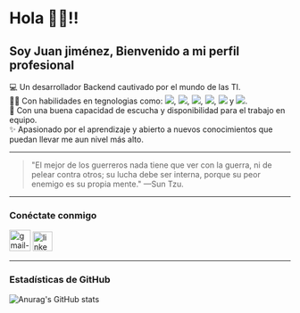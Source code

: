 # Hola 👋🏻!! 
## Soy Juan jiménez, Bienvenido a mi perfil profesional   
💻 Un desarrollador Backend cautivado por el mundo de las TI.  
👩‍💻 Con habilidades en tegnologias como: ![](https://img.shields.io/badge/Java-red), ![](https://img.shields.io/badge/Git-black), ![](https://img.shields.io/badge/GitHub-black), ![](https://img.shields.io/badge/MySQL-blue), ![](https://img.shields.io/badge/Mongo_DB-green) y ![](https://img.shields.io/badge/API_REST-blue).  
🤝 Con una buena capacidad de escucha y disponibilidad para el trabajo en equipo.  
✨ Apasionado por el aprendizaje y abierto a nuevos conocimientos que puedan llevar me aun nivel más alto.

___
> "El mejor de los guerreros nada tiene que ver con la guerra, ni de pelear contra otros; su lucha debe ser interna, porque su peor enemigo es su propia mente."
> —Sun Tzu.
___

### Conéctate conmigo  
[<img width="38" height="38" src="https://img.icons8.com/plasticine/38/gmail-new.png" alt="gmail-new"/>](mailto:juancamilojimenezj@gmail.com)
[<img width="35" height="35" src="https://img.icons8.com/color/48/linkedin.png" alt="linkedin"/>](https://www.linkedin.com/in/juan-camilo-jim%C3%A9nez-j-backend/) 

___
### Estadísticas de GitHub
![Anurag's GitHub stats](https://github-readme-stats.vercel.app/api?username=JuanJimenez&show_icons=true&theme=tokyonight)
